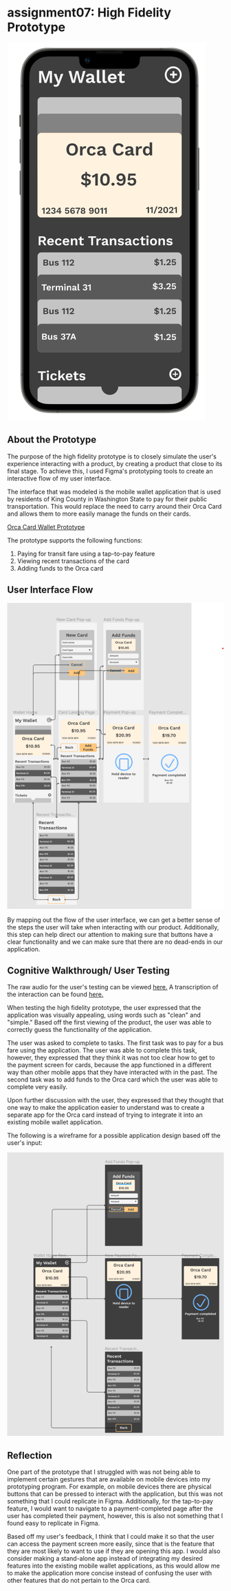 # assignment07: High Fidelity Prototype 

![High Fidelity Prototype](hfPrototype.png)

## About the Prototype 

The purpose of the high fidelity prototype is to closely simulate the user's experience interacting with a product, by creating a product that close to its final stage. To achieve this, I used Figma's prototyping tools to create an interactive flow of my user interface. 

The interface that was modeled is the mobile wallet application that is used by residents of King County in Washington State to pay for their public transportation. This would replace the need to carry around their Orca Card and allows them to more easily manage the funds on their cards. 

[Orca Card Wallet Prototype](https://www.figma.com/file/ElWiKKAS014nyMBAoNTRj0/User-Interface?node-id=0%3A1) 

The prototype supports the following functions: 

1. Paying for transit fare using a tap-to-pay feature 
2. Viewing recent transactions of the card
3. Adding funds to the Orca card 

## User Interface Flow 

![user interface visual flow](uiFlow.png)

By mapping out the flow of the user interface, we can get a better sense of the steps the user will take when interacting with our product. Additionally, this step can help direct our attention to making sure that buttons have a clear functionality and we can make sure that there are no dead-ends in our application. 

## Cognitive Walkthrough/ User Testing 

The raw audio for the user's testing can be viewed [here.](https://drive.google.com/file/d/1uwMr2bjSTlWGjyW8lnleLD6essLARSNB/view?usp=sharing)
A transcription of the interaction can be found [here.](https://docs.google.com/document/d/1V_nTJQjwsz6I-20crAb144sp7qR49-tuK40filJzKKs/edit?usp=sharing) 

When testing the high fidelity prototype, the user expressed that the application was visually appealing, using words such as "clean" and "simple." Based off the first viewing of the product, the user was able to correctly guess the functionality of the application. 

The user was asked to complete to tasks. The first task was to pay for a bus fare using the application. The user was able to complete this task, however, they expressed that they think it was not too clear how to get to the payment screen for cards, because the app functioned in a different way than other mobile apps that they have interacted with in the past. The second task was to add funds to the Orca card which the user was able to complete very easily. 

Upon further discussion with the user, they expressed that they thought that one way to make the application easier to understand was to create a separate app for the Orca card instead of trying to integrate it into an existing mobile wallet application. 

The following is a wireframe for a possible application design based off the user's input: 

![Orca Card app wireframe](orcaCardApp.png)

## Reflection 

One part of the prototype that I struggled with was not being able to implement certain gestures that are available on mobile devices into my prototyping program. For example, on mobile devices there are physical buttons that can be pressed to interact with the application, but this was not something that I could replicate in Figma. Additionally, for the tap-to-pay feature, I would want to navigate to a payment-completed page after the user has completed their payment, however, this is also not something that I found easy to replicate in Figma. 

Based off my user's feedback, I think that I could make it so that the user can access the payment screen more easily, since that is the feature that they are most likely to want to use if they are opening this app. I would also consider making a stand-alone app instead of integrating my desired features into the existing mobile wallet applications, as this would allow me to make the application more concise instead of confusing the user with other features that do not pertain to the Orca card. 
